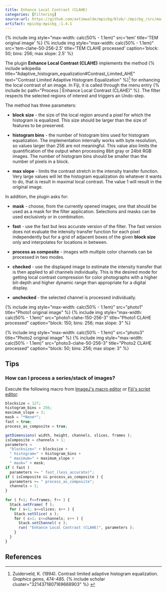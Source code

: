 ```yaml
---
title: Enhance Local Contrast (CLAHE)
categories: [Filtering]
source-url: https://github.com/axtimwalde/mpicbg/blob/-/mpicbg_/src/main/java/mpicbg/ij/clahe/PlugIn.java
artifact: mpicbg:mpicbg_:1.4.1
---
```


{% include img style="max-width: calc(50% - 1.1em)" src='tem' title='TEM original image' %}
{% include img style="max-width: calc(50% - 1.1em)" src='tem-clahe-50-256-2.5' title='TEM CLAHE processed' caption='block: 50; bins: 256; max slope: 2.5' %}

The plugin **Enhance Local Contrast (CLAHE)** implements the method {% include wikipedia title="Adaptive_histogram_equalization#Contrast_Limited_AHE" text="Contrast Limited Adaptive Histogram Equalization" %}[^1] for enhancing the local contrast of an image. In Fiji, it is called through the menu entry {% include bc path="Process | Enhance Local Contrast (CLAHE)" %}. The filter respects the selected regions of interest and triggers an Undo-step.

The method has three parameters:

* **block size** - the size of the local region around a pixel for which the histogram is equalized. This size should be larger than the size of features to be preserved.

* **histogram bins** - the number of histogram bins used for histogram equalization. The implementation internally works with byte resolution, so values larger than 256 are not meaningful. This value also limits the quantification of the output when processing 8bit gray or 24bit RGB images. The number of histogram bins should be smaller than the number of pixels in a block.

* **max slope** - limits the contrast stretch in the intensity transfer function. Very large values will let the histogram equalization do whatever it wants to do, that is result in maximal local contrast. The value 1 will result in the original image.

In addition, the plugin asks for:

* **mask** - choose, from the currently opened images, one that should be used as a mask for the filter application. Selections and masks can be used exclusively or in combination.

* **fast** - use the fast but less accurate version of the filter. The fast version does not evaluate the intensity transfer function for each pixel independently but for a grid of adjacent boxes of the given **block size** only and interpolates for locations in between.

* **process as composite** - images with multiple color channels can be processed in two modes.

* **checked** - use the displayed image to estimate the intensity transfer that is then applied to all channels individually. This is the desired mode for getting local contrast compression for color photographs with a higher bit-depth and higher dynamic range than appropriate for a digital display.

* **unchecked** - the selected channel is processed individually.

{% include img style="max-width: calc(50% - 1.1em)" src="photo1" title="Photo1 original image" %}
{% include img style="max-width: calc(50% - 1.1em)" src="photo1-clahe-150-256-3" title="Photo1 CLAHE processed" caption="block: 150; bins: 256; max slope: 3" %}

{% include img style="max-width: calc(50% - 1.1em)" src="photo3" title="Photo2 original image" %}
{% include img style="max-width: calc(50% - 1.1em)" src="photo3-clahe-50-256-3" title="Photo2 CLAHE processed" caption="block: 50; bins: 256; max slope: 3" %}

## Tips

### How can I process a series/stack of images?  

Execute the following macro from [ImageJ's macro editor](https://imagej.net/ij/developer/macro/macros.html) or [Fiji's script editor](/scripting/script-editor):

```javascript
blocksize = 127;
histogram_bins = 256;
maximum_slope = 3;
mask = "*None*";
fast = true;
process_as_composite = true;

getDimensions( width, height, channels, slices, frames );
isComposite = channels > 1;
parameters =
  "blocksize=" + blocksize +
  " histogram=" + histogram_bins +
  " maximum=" + maximum_slope +
  " mask=" + mask;
if ( fast )
  parameters += " fast_(less_accurate)";
if ( isComposite && process_as_composite ) {
  parameters += " process_as_composite";
  channels = 1;
}
  
for ( f=1; f<=frames; f++ ) {
  Stack.setFrame( f );
  for ( s=1; s<=slices; s++ ) {
    Stack.setSlice( s );
    for ( c=1; c<=channels; c++ ) {
      Stack.setChannel( c );
      run( "Enhance Local Contrast (CLAHE)", parameters );
    }
  }
}
```

## References

[^1]: Zuiderveld, K. (1994). Contrast limited adaptive histogram equalization. *Graphics gems*, 474-485. {% include scholar cluster="3214371807169668903" %} <!-- NB: This book chapter does not have a functional DOI. -->
